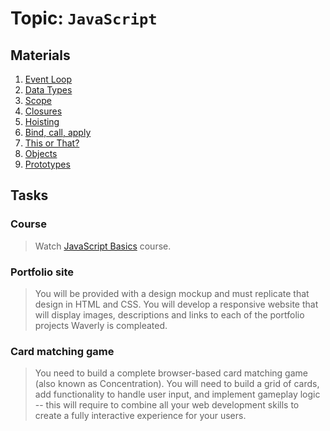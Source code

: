 # Topic: `JavaScript`

## Materials

1. [Event Loop](https://developer.mozilla.org/en-US/docs/Web/JavaScript/EventLoop)
2. [Data Types](https://github.com/getify/You-Dont-Know-JS/blob/master/types%20%26%20grammar/ch1.md)
3. [Scope](https://github.com/getify/You-Dont-Know-JS/blob/master/scope%20%26%20closures/ch1.md)
4. [Closures](https://github.com/getify/You-Dont-Know-JS/blob/master/scope%20%26%20closures/ch5.md)
5. [Hoisting](https://github.com/getify/You-Dont-Know-JS/blob/master/scope%20%26%20closures/ch4.md)
6. [Bind, call, apply](https://medium.freecodecamp.org/javascripts-apply-call-and-bind-explained-by-hosting-a-cookout-84b85977ee11)
7. [This or That?](https://github.com/getify/You-Dont-Know-JS/blob/master/this%20%26%20object%20prototypes/ch1.md)
8. [Objects](https://github.com/getify/You-Dont-Know-JS/blob/master/this%20%26%20object%20prototypes/ch3.md)
9. [Prototypes](https://github.com/getify/You-Dont-Know-JS/blob/master/this%20%26%20object%20prototypes/ch5.md)

## Tasks

### Course
> Watch [JavaScript Basics](https://www.youtube.com/playlist?list=PLWKjhJtqVAbk2qRZtWSzCIN38JC_NdhW5) course.

### Portfolio site
> You will be provided with a design mockup and must replicate that design in HTML and CSS. You will develop a responsive website that will display images, descriptions and links to each of the portfolio projects Waverly is compleated.

### Card matching game
> You need to build a complete browser-based card matching game (also known as Concentration). You will need to build a grid of cards, add functionality to handle user input, and implement gameplay logic -- this will require to combine all your web development skills to create a fully interactive experience for your users.